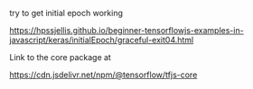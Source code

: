 try to get initial epoch working



https://hpssjellis.github.io/beginner-tensorflowjs-examples-in-javascript/keras/initialEpoch/graceful-exit04.html


Link to the core package at

https://cdn.jsdelivr.net/npm/@tensorflow/tfjs-core


